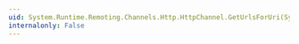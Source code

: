 ```yaml
---
uid: System.Runtime.Remoting.Channels.Http.HttpChannel.GetUrlsForUri(System.String)
internalonly: False
---
```

